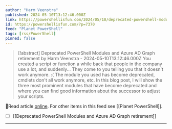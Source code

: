```yaml
---
author: "Harm Veenstra"
published: 2024-05-10T13:12:46.000Z
link: https://powershellisfun.com/2024/05/10/deprecated-powershell-modules-and-azure-ad-graph-retirement/
id: https://powershellisfun.com/?p=7370
feed: "Planet PowerShell"
tags: [rss/PowerShell]
pinned: false
---
```

> [!abstract] Deprecated PowerShell Modules and Azure AD Graph retirement by Harm Veenstra - 2024-05-10T13:12:46.000Z
> You created a script or function a while back that people in the company use a lot, and suddenly... They come to you telling you that it doesn't work anymore. :( The module you used has become deprecated, cmdlets don't all work anymore, etc. In this blog post, I will show the three most prominent modules that have become deprecated and where you can find good information about the successor to adjust your scripts.

🔗Read article [online](https://powershellisfun.com/2024/05/10/deprecated-powershell-modules-and-azure-ad-graph-retirement/). For other items in this feed see [[Planet PowerShell]].

- [ ] [[Deprecated PowerShell Modules and Azure AD Graph retirement]]
- - -


